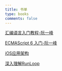 ```yaml
---
title: 书单
type: books
comments: false
---
```


[汇编语言入门教程-阮一峰](ttp://www.ruanyifeng.com/blog/2018/01/assembly-language-primer.html)

[ECMAScript 6 入门-阮一峰](http://es6.ruanyifeng.com/)

[iOS应用架构](https://casatwy.com/iosying-yong-jia-gou-tan-kai-pian.html)

[深入理解RunLoop](https://blog.ibireme.com/2015/05/18/runloop/)

